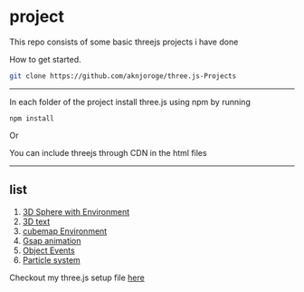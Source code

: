 # project

This repo consists of some basic threejs projects i have done

How to get started.

```bash
git clone https://github.com/aknjoroge/three.js-Projects
```

---

In each folder of the project install three.js using npm by running 

`npm install`

Or 

You can include threejs through CDN in the html files

---

## list 
1. [3D Sphere with Environment](https://github.com/aknjoroge/three.js-Projects/tree/development/3D%20Sphere%20with%20Environment)
2. [3D text](https://github.com/aknjoroge/three.js-Projects/tree/development/3D%20text) 
3. [cubemap Environment](https://github.com/aknjoroge/three.js-Projects/tree/development/cubemap%20Environment) 
4. [Gsap animation](https://github.com/aknjoroge/three.js-Projects/tree/development/Gsap%20animation) 
5. [Object Events](https://github.com/aknjoroge/three.js-Projects/tree/development/Object%20Events) 
6. [Particle system](https://github.com/aknjoroge/three.js-Projects/tree/development/Particle%20system) 
 


Checkout my three.js setup file [here](https://github.com/aknjoroge/Three.js-setup)